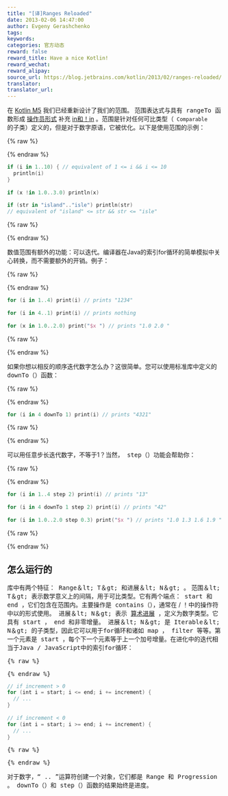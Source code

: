 ```yaml
---
title: "[译]Ranges Reloaded"
date: 2013-02-06 14:47:00
author: Evgeny Gerashchenko
tags:
keywords:
categories: 官方动态
reward: false
reward_title: Have a nice Kotlin!
reward_wechat:
reward_alipay:
source_url: https://blog.jetbrains.com/kotlin/2013/02/ranges-reloaded/
translator:
translator_url:
---
```


在 [Kotlin M5](http://blog.jetbrains.com/kotlin/2013/02/kotlin-m5-is-out/) 我们已经重新设计了我们的范围。<span id =“more-855”> </span>
范围表达式与具有<tt> rangeTo </tt>函数形成 [操作员形式](http://confluence.jetbrains.com/display/Kotlin/Operator+overloading#Operatoroverloading-Binaryoperations) 补充 [in和！in](http://confluence.jetbrains.com/display/Kotlin/Operator+overloading#Operatoroverloading-in) 。范围是针对任何可比类型（<code> Comparable </code>的子类）定义的，但是对于数字原语，它被优化。以下是使用范围的示例：

{% raw %}
<p></p>
{% endraw %}

```kotlin
if (i in 1..10) { // equivalent of 1 <= i && i <= 10
  println(i)
}
 
if (x !in 1.0..3.0) println(x)
 
if (str in "island".."isle") println(str)
// equivalent of "island" <= str && str <= "isle"
```

{% raw %}
<p></p>
{% endraw %}

数值范围有额外的功能：可以迭代。编译器在Java的索引for循环的简单模拟中关心转换，而不需要额外的开销。例子：

{% raw %}
<p></p>
{% endraw %}

```kotlin
for (i in 1..4) print(i) // prints "1234"  
 
for (i in 4..1) print(i) // prints nothing
 
for (x in 1.0..2.0) print("$x ") // prints "1.0 2.0 "
```

{% raw %}
<p></p>
{% endraw %}

如果你想以相反的顺序迭代数字怎么办？这很简单。您可以使用标准库中定义的<tt> downTo（）</tt>函数：

{% raw %}
<p></p>
{% endraw %}

```kotlin
for (i in 4 downTo 1) print(i) // prints "4321"
```

{% raw %}
<p></p>
{% endraw %}

可以用任意步长迭代数字，不等于1？当然，<tt> step（）</tt>功能会帮助你：

{% raw %}
<p></p>
{% endraw %}

```kotlin
for (i in 1..4 step 2) print(i) // prints "13"  
 
for (i in 4 downTo 1 step 2) print(i) // prints "42"  
 
for (i in 1.0..2.0 step 0.3) print("$x ") // prints "1.0 1.3 1.6 1.9 "
```

{% raw %}
<p></p>
{% endraw %}

## 怎么运行的

库中有两个特征：<tt> Range＆lt; T＆gt; </tt>和<tt>进展＆lt; N＆gt; </tt>。
<tt>范围＆lt; T＆gt; </tt>表示数学意义上的间隔，用于可比类型。它有两个端点：<tt> start </tt>和<tt> end </tt>，它们包含在范围内。主要操作是<tt> contains（）</tt>，通常在</tt> / <tt>！中的</tt>操作符中以<tt>的形式使用。
<tt>进展＆lt; N＆gt; </tt>表示 [算术进展](http://en.wikipedia.org/wiki/Arithmetic_progression) ，定义为数字类型。它具有<tt> start </tt>，<tt> end </tt>和非零<tt>增量</tt>。 <tt>进展＆lt; N＆gt; </tt>是<tt> Iterable＆lt; N＆gt; </tt>的子类型，因此它可以用于for循环和诸如<tt> map </tt>，<tt > filter </tt>等等。第一个元素是<tt> start </tt>，每个下一个元素等于上一个加号<tt>增量</tt>。在<tt>进化中的迭代</tt>相当于Java / JavaScript中的索引for循环：

{% raw %}
<p></p>
{% endraw %}

```kotlin
// if increment > 0
for (int i = start; i <= end; i += increment) {
  // ...
}
 
// if increment < 0
for (int i = start; i >= end; i += increment) {
  // ...
}
```

{% raw %}
<p></p>
{% endraw %}

对于数字，“<tt> .. </tt>”运算符创建一个对象，它们都是<tt> Range </tt>和<tt> Progression </tt>。 <tt> downTo（）</tt>和<tt> step（）</tt>函数的结果始终是<tt>进度</tt>。

